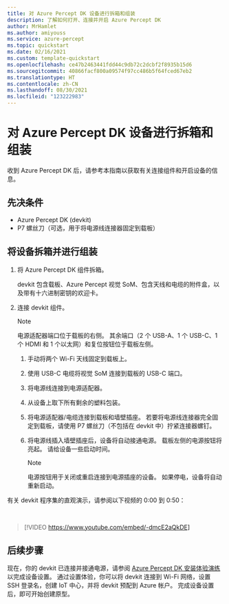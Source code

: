 ```yaml
---
title: 对 Azure Percept DK 设备进行拆箱和组装
description: 了解如何打开、连接并开启 Azure Percept DK
author: MrHamlet
ms.author: amiyouss
ms.service: azure-percept
ms.topic: quickstart
ms.date: 02/16/2021
ms.custom: template-quickstart
ms.openlocfilehash: ce47b2463441fdd44c9db72c2dcbf2f8935b15d6
ms.sourcegitcommit: 40866facf800a09574f97cc486b5f64fced67eb2
ms.translationtype: HT
ms.contentlocale: zh-CN
ms.lasthandoff: 08/30/2021
ms.locfileid: "123222983"
---
```

# <a name="unbox-and-assemble-the-azure-percept-dk-device"></a>对 Azure Percept DK 设备进行拆箱和组装

收到 Azure Percept DK 后，请参考本指南以获取有关连接组件和开启设备的信息。

## <a name="prerequisites"></a>先决条件

- Azure Percept DK (devkit)
- P7 螺丝刀（可选，用于将电源线连接器固定到载板）

## <a name="unbox-and-assemble-your-device"></a>将设备拆箱并进行组装

1. 将 Azure Percept DK 组件拆箱。

    devkit 包含载板、Azure Percept 视觉 SoM、包含天线和电缆的附件盒，以及带有十六进制密钥的欢迎卡。

1. 连接 devkit 组件。

    > [!NOTE]
    > 电源适配器端口位于载板的右侧。 其余端口（2 个 USB-A、1 个 USB-C、1 个 HDMI 和 1 个以太网）和复位按钮位于载板左侧。

    1. 手动将两个 Wi-Fi 天线固定到载板上。

    1. 使用 USB-C 电缆将视觉 SoM 连接到载板的 USB-C 端口。

    1. 将电源线连接到电源适配器。

    1. 从设备上取下所有剩余的塑料包装。

    1. 将电源适配器/电缆连接到载板和墙壁插座。 若要将电源线连接器完全固定到载板，请使用 P7 螺丝刀（不包括在 devkit 中）拧紧连接器螺钉。

    1. 将电源线插入墙壁插座后，设备将自动接通电源。 载板左侧的电源按钮将亮起。 请给设备一些启动时间。

        > [!NOTE]
        > 电源按钮用于关闭或重启连接到电源插座的设备。 如果停电，设备将自动重新启动。

有关 devkit 程序集的直观演示，请参阅以下视频的 0:00 到 0:50：

</br>

> [!VIDEO https://www.youtube.com/embed/-dmcE2aQkDE]

## <a name="next-steps"></a>后续步骤

现在，你的 devkit 已连接并接通电源，请参阅 [Azure Percept DK 安装体验演练](./quickstart-percept-dk-set-up.md)以完成设备设置。 通过设置体验，你可以将 devkit 连接到 Wi-Fi 网络，设置 SSH 登录名，创建 IoT 中心，并将 devkit 预配到 Azure 帐户。 完成设备设置后，即可开始创建原型。